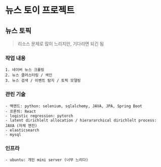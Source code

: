 # 뉴스 토이 프로젝트

## 뉴스 토픽
> 리소스 문제로 많이 느리지만, 기다리면 되긴 됨

### 작업 내용
    1. 네이버 뉴스 크롤링
    2. 뉴스 클러스터링 / 색인
    3. 뉴스 검색 / 이벤트 탐지 / 토픽 모델링

### 관린 기술
    - 백엔드: python: selenium, sqlalchemy, JAVA, JPA, Spring Boot
    - 프론틔: React 
    - logistic regression: pytorch
    - latent dirichlelt allocation / hierararchical dirichlelt process: JAVA (자체 엔진)
    - elasticsearch
    - mysql

### 인프라
    - ubuntu: 개인 mini server (너무 느리다)